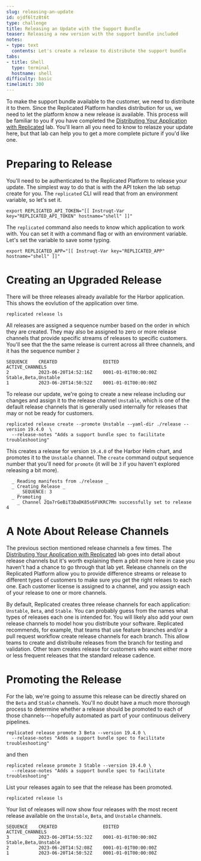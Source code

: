```yaml
---
slug: releasing-an-update
id: ojdf6ltz8t6t
type: challenge
title: Releasing an Update with the Support Bundle
teaser: Releasing a new version with the support bundle included
notes:
- type: text
  contents: Let's create a release to distribute the support bundle
tabs:
- title: Shell
  type: terminal
  hostname: shell
difficulty: basic
timelimit: 300
---
```


To make the support bundle available to the customer, we need to distribute it
to them. Since the Replicated Platform handles distribution for us, we need to
let the platform know a new release is available. This process will be familiar
to you if you have completed the [Distributing Your Application with
Replicated](https://play.instruqt.com/replicated/tracks/distributing-your-application-with-replicated)
lab. You'll learn all you need to know to relasze your update here, but that
lab can help you to get a more complete picture if you'd like one.

Preparing to Release
====================

You'll need to be authenticated to the Replicated Platform to release your
update. The simplest way to do that is with the API token the lab setup create
for you. The `replicated` CLI will read that from an environment variable, so
let's set it.


```
export REPLICATED_API_TOKEN="[[ Instruqt-Var key="REPLICATED_API_TOKEN" hostname="shell" ]]"
```

The `replicated` command also needs to know which application to work with. You
can set it with a command flag or with an environment variable. Let's set the
variable to save some typing.

```
export REPLICATED_APP="[[ Instruqt-Var key="REPLICATED_APP" hostname="shell" ]]"
```

Creating an Upgraded Release
============================

There will be three releases already available for the Harbor application. This
shows the eovlution of the application over time.

```
replicated release ls
```

All releases are assigned a sequence number based on the order in which they
are created. They may also be assigned to zero or more release channels that
provide specific streams of releases to specific customers. You'll see that the
the same release is current across all three channels, and it has the sequence
number `2`

```
SEQUENCE    CREATED                 EDITED                  ACTIVE_CHANNELS
2           2023-06-20T14:52:16Z    0001-01-01T00:00:00Z    Stable,Beta,Unstable
1           2023-06-20T14:50:52Z    0001-01-01T00:00:00Z
```

To release our update, we're going to create a new release including our
changes and assign it to the release channel `Unstable`, which is one of the
default release channels that is generally used internally for releases that
may or not be ready for customers.

```
replicated release create --promote Unstable --yaml-dir ./release --version 19.4.0  \
  --release-notes "Adds a support bundle spec to facilitate troubleshooting"
```

This creates a release for version `19.4.0` of the Harbor Helm chart, and
promotes it to the `Unstable` channel. The `create` command output sequence
number that you'll need for `promote` (it will be `3` if you haven't explored
releasing a bit more).

```
  _ Reading manifests from ./release _
  _ Creating Release _
    _ SEQUENCE: 3
  _ Promoting _
    _ Channel 2Qa7rGeBiT3DaDK85s6FVKRC7Mn successfully set to release 4
```


A Note About Release Channels
================================

The previous section mentioned release channels a few times. The [Distributing
Your Application with
Replicated](https://play.instruqt.com/replicated/tracks/distributing-your-application-with-replicated)
lab goes into detail about release channels but it's worth explaining them a
pbit more here in case you haven't had a chance to go through that lab yet.
Release channels on the Replicated Platform allow you to provide difference
streams or release to different types of customers to make sure you get the
right releaes to each one. Each customer license is assigned to a channel, and
you assign each of your release to one or more channels.

By default, Replicated creates three release channels for each application:
`Unstable`, `Beta`, and `Stable`. You can probably guess from the names what
types of releases each one is intended for. You will likely also add your own
release channels to model how you distribute your software. Replicated
recommends, for example, that teams that use feature branches and/or a pull
request workflow create release channels for each branch. This allow teams to
create and distribuite releases from the branch for testing and validation.
Other team  creates release for customers who want either more or less frequent
releases that the standard release cadence.

Promoting the Release
=====================

For the lab, we're going to assume this release can be directly shared on the
`Beta` and `Stable` channels. You'll no doubt have a much more thorough process
to determine whether a release should be promoted to each of those
channels---hopefully automated as part of your continuous delivery pipelines.

```
replicated release promote 3 Beta --version 19.4.0 \
  --release-notes "Adds a support bundle spec to facilitate troubleshooting"
```

and then

```
replicated release promote 3 Stable --version 19.4.0 \
  --release-notes "Adds a support bundle spec to facilitate troubleshooting"
```

List your releases again to see that the release has been promoted.

```
replicated release ls
```

Your list of releases will now show four releases with the most recent release
available on the `Unstable`, `Beta`, and `Unstable` channels.

```
SEQUENCE    CREATED                 EDITED                  ACTIVE_CHANNELS
3           2023-06-20T14:55:32Z    0001-01-01T00:00:00Z    Stable,Beta,Unstable
2           2023-06-20T14:52:08Z    0001-01-01T00:00:00Z
1           2023-06-20T14:50:52Z    0001-01-01T00:00:00Z
```
